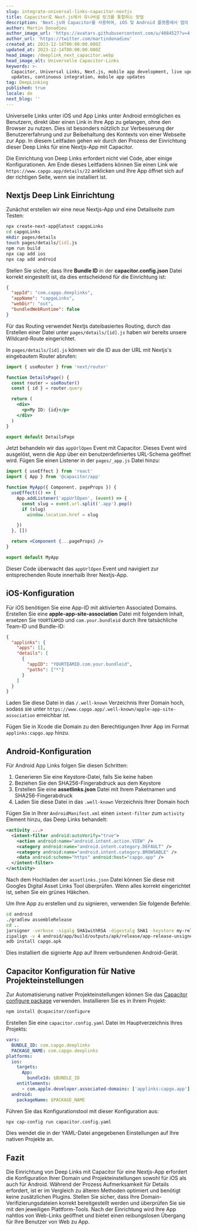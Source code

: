 ```yaml
---
slug: integrate-universal-links-capacitor-nextjs
title: Capacitor로 Next.js에서 유니버설 링크를 통합하는 방법
description: 'Next.js와 Capacitor를 사용하여, iOS 및 Android 플랫폼에서 앱의 유니버셜 링크를 구성하는 단계별 방법을 알아보세요.'
author: Martin Donadieu
author_image_url: 'https://avatars.githubusercontent.com/u/4084527?v=4'
author_url: 'https://twitter.com/martindonadieu'
created_at: 2023-12-14T00:00:00.000Z
updated_at: 2023-12-14T00:00:00.000Z
head_image: /deeplink_next_capacitor.webp
head_image_alt: Universelle Capacitor-Links
keywords: >-
  Capacitor, Universal Links, Next.js, mobile app development, live updates, OTA
  updates, continuous integration, mobile app updates
tag: DeepLinking
published: true
locale: de
next_blog: ''
---
```


Universelle Links unter iOS und App Links unter Android ermöglichen es Benutzern, direkt über einen Link in Ihre App zu gelangen, ohne den Browser zu nutzen. Dies ist besonders nützlich zur Verbesserung der Benutzererfahrung und zur Beibehaltung des Kontexts von einer Webseite zur App. In diesem Leitfaden gehen wir durch den Prozess der Einrichtung dieser Deep Links für eine Nextjs-App mit Capacitor.

Die Einrichtung von Deep Links erfordert nicht viel Code, aber einige Konfigurationen. Am Ende dieses Leitfadens können Sie einen Link wie `https://www.capgo.app/details/22` anklicken und Ihre App öffnet sich auf der richtigen Seite, wenn sie installiert ist.

## Nextjs Deep Link Einrichtung

Zunächst erstellen wir eine neue Nextjs-App und eine Detailseite zum Testen:

```sh
npx create-next-app@latest capgoLinks
cd capgoLinks
mkdir pages/details
touch pages/details/[id].js
npm run build
npx cap add ios
npx cap add android
```

Stellen Sie sicher, dass Ihre **Bundle ID** in der **capacitor.config.json** Datei korrekt eingestellt ist, da dies entscheidend für die Einrichtung ist:

```json
{
  "appId": "com.capgo.deeplinks",
  "appName": "capgoLinks",
  "webDir": "out",
  "bundledWebRuntime": false
}
```

Für das Routing verwendet Nextjs dateibasiertes Routing, durch das Erstellen einer Datei unter `pages/details/[id].js` haben wir bereits unsere Wildcard-Route eingerichtet.

In `pages/details/[id].js` können wir die ID aus der URL mit Nextjs's eingebautem Router abrufen:

```jsx
import { useRouter } from 'next/router'

function DetailsPage() {
  const router = useRouter()
  const { id } = router.query

  return (
    <div>
      <p>My ID: {id}</p>
    </div>
  )
}

export default DetailsPage
```

Jetzt behandeln wir das `appUrlOpen` Event mit Capacitor. Dieses Event wird ausgelöst, wenn die App über ein benutzerdefiniertes URL-Schema geöffnet wird. Fügen Sie einen Listener in der `pages/_app.js` Datei hinzu:

```jsx
import { useEffect } from 'react'
import { App } from '@capacitor/app'

function MyApp({ Component, pageProps }) {
  useEffect(() => {
    App.addListener('appUrlOpen', (event) => {
      const slug = event.url.split('.app').pop()
      if (slug)
        window.location.href = slug

    })
  }, [])

  return <Component {...pageProps} />
}

export default MyApp
```

Dieser Code überwacht das `appUrlOpen` Event und navigiert zur entsprechenden Route innerhalb Ihrer Nextjs-App.

## iOS-Konfiguration

Für iOS benötigen Sie eine App-ID mit aktivierten Associated Domains. Erstellen Sie eine **apple-app-site-association** Datei mit folgendem Inhalt, ersetzen Sie `YOURTEAMID` und `com.your.bundleid` durch Ihre tatsächliche Team-ID und Bundle-ID:

```json
{
  "applinks": {
    "apps": [],
    "details": [
      {
        "appID": "YOURTEAMID.com.your.bundleid",
        "paths": ["*"]
      }
    ]
  }
}
```

Laden Sie diese Datei in das `/.well-known` Verzeichnis Ihrer Domain hoch, sodass sie unter `https://www.capgo.app/.well-known/apple-app-site-association` erreichbar ist.

Fügen Sie in Xcode die Domain zu den Berechtigungen Ihrer App im Format `applinks:capgo.app` hinzu.

## Android-Konfiguration

Für Android App Links folgen Sie diesen Schritten:

1. Generieren Sie eine Keystore-Datei, falls Sie keine haben
2. Beziehen Sie den SHA256-Fingerabdruck aus dem Keystore
3. Erstellen Sie eine **assetlinks.json** Datei mit Ihrem Paketnamen und SHA256-Fingerabdruck
4. Laden Sie diese Datei in das `.well-known` Verzeichnis Ihrer Domain hoch

Fügen Sie in Ihrer `AndroidManifest.xml` einen `intent-filter` zum `activity` Element hinzu, das Deep Links behandelt:

```xml
<activity ...>
  <intent-filter android:autoVerify="true">
    <action android:name="android.intent.action.VIEW" />
    <category android:name="android.intent.category.DEFAULT" />
    <category android:name="android.intent.category.BROWSABLE" />
    <data android:scheme="https" android:host="capgo.app" />
  </intent-filter>
</activity>
```

Nach dem Hochladen der `assetlinks.json` Datei können Sie diese mit Googles Digital Asset Links Tool überprüfen. Wenn alles korrekt eingerichtet ist, sehen Sie ein grünes Häkchen.

Um Ihre App zu erstellen und zu signieren, verwenden Sie folgende Befehle:

```sh
cd android
./gradlew assembleRelease
cd ..
jarsigner -verbose -sigalg SHA1withRSA -digestalg SHA1 -keystore my-release-key.keystore android/app/build/outputs/apk/release/app-release-unsigned.apk alias_name
zipalign -v 4 android/app/build/outputs/apk/release/app-release-unsigned.apk capgo.apk
adb install capgo.apk
```

Dies installiert die signierte App auf Ihrem verbundenen Android-Gerät.

## Capacitor Konfiguration für Native Projekteinstellungen

Zur Automatisierung nativer Projekteinstellungen können Sie das [Capacitor configure package](https://github.com/ionic-team/capacitor-configure/) verwenden. Installieren Sie es in Ihrem Projekt:

```sh
npm install @capacitor/configure
```

Erstellen Sie eine `capacitor.config.yaml` Datei im Hauptverzeichnis Ihres Projekts:

```yaml
vars:
  BUNDLE_ID: com.capgo.deeplinks
  PACKAGE_NAME: com.capgo.deeplinks
platforms:
  ios:
    targets:
      App:
        bundleId: $BUNDLE_ID
    entitlements:
      - com.apple.developer.associated-domains: ['applinks:capgo.app']
  android:
    packageName: $PACKAGE_NAME
```

Führen Sie das Konfigurationstool mit dieser Konfiguration aus:

```sh
npx cap-config run capacitor.config.yaml
```

Dies wendet die in der YAML-Datei angegebenen Einstellungen auf Ihre nativen Projekte an.

## Fazit

Die Einrichtung von Deep Links mit Capacitor für eine Nextjs-App erfordert die Konfiguration Ihrer Domain und Projekteinstellungen sowohl für iOS als auch für Android. Während der Prozess Aufmerksamkeit für Details erfordert, ist er im Vergleich zu älteren Methoden optimiert und benötigt keine zusätzlichen Plugins. Stellen Sie sicher, dass Ihre Domain-Verifizierungsdateien korrekt bereitgestellt werden und überprüfen Sie sie mit den jeweiligen Plattform-Tools. Nach der Einrichtung wird Ihre App nahtlos von Web-Links geöffnet und bietet einen reibungslosen Übergang für Ihre Benutzer von Web zu App.